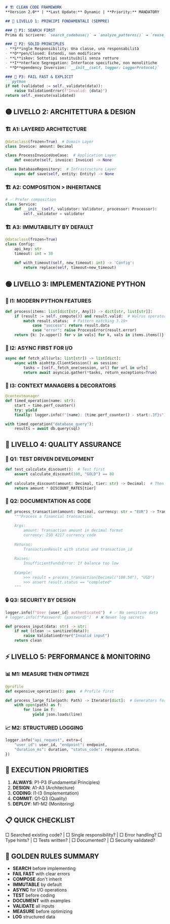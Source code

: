 ```markdown
# 🏗️ CLEAN CODE FRAMEWORK
**Version 2.0** | **Last Update:** Dynamic | **Priority:** MANDATORY

## 🔴 LIVELLO 1: PRINCIPI FONDAMENTALI (SEMPRE)

### 🎯 P1: SEARCH FIRST
Prima di scrivere: `search_codebase()` → `analyze_patterns()` → `reuse_or_extend()`

### 🎯 P2: SOLID PRINCIPLES
- **S**ingle Responsibility: Una classe, una responsabilità
- **O**pen/Closed: Estendi, non modificare
- **L**iskov: Sottotipi sostituibili senza rotture
- **I**nterface Segregation: Interfacce specifiche, non monolitiche
- **D**ependency Inversion: `__init__(self, logger: LoggerProtocol)`

### 🎯 P3: FAIL FAST & EXPLICIT
```python
if not (validated := self._validate(data)):
    raise ValidationError(f"Invalid: {data}")
return self._execute(validated)
```

## 🟡 LIVELLO 2: ARCHITETTURA & DESIGN

### 🏗️ A1: LAYERED ARCHITECTURE
```python
@dataclass(frozen=True)  # Domain Layer
class Invoice: amount: Decimal

class ProcessInvoiceUseCase:  # Application Layer
    def execute(self, invoice: Invoice) -> None

class DatabaseRepository:  # Infrastructure Layer
    async def save(self, entity: Entity) -> None
```

### 🏗️ A2: COMPOSITION > INHERITANCE
```python
# ✅ Prefer composition
class Service:
    def __init__(self, validator: Validator, processor: Processor):
        self._validator = validator
```

### 🏗️ A3: IMMUTABILITY BY DEFAULT
```python
@dataclass(frozen=True)
class Config:
    api_key: str
    timeout: int = 30
    
    def with_timeout(self, new_timeout: int) -> 'Config':
        return replace(self, timeout=new_timeout)
```

## 🟢 LIVELLO 3: IMPLEMENTAZIONE PYTHON

### 🐍 I1: MODERN PYTHON FEATURES
```python
def process(items: list[dict[str, Any]]) -> dict[str, list[str]]:
    if (result := self._compute()) and result.valid:  # Walrus operator
        match result.status:  # Pattern matching 3.10+
            case "success": return result.data
            case "error": raise ProcessError(result.error)
    return {k: [v.upper() for v in vals] for k, vals in items.items()}  # Comprehensions
```

### 🐍 I2: ASYNC FIRST FOR I/O
```python
async def fetch_all(urls: list[str]) -> list[dict]:
    async with aiohttp.ClientSession() as session:
        tasks = [self._fetch_one(session, url) for url in urls]
        return await asyncio.gather(*tasks, return_exceptions=True)
```

### 🐍 I3: CONTEXT MANAGERS & DECORATORS
```python
@contextmanager
def timed_operation(name: str):
    start = time.perf_counter()
    try: yield
    finally: logger.info(f"{name}: {time.perf_counter() - start:.3f}s")

with timed_operation("database_query"):
    results = await db.query(sql)
```

## 🔵 LIVELLO 4: QUALITY ASSURANCE

### 🧪 Q1: TEST DRIVEN DEVELOPMENT
```python
def test_calculate_discount():  # Test first
    assert calculate_discount(100, "GOLD") == 80
    
def calculate_discount(amount: Decimal, tier: str) -> Decimal:  # Then implement
    return amount * DISCOUNT_RATES[tier]
```

### 📝 Q2: DOCUMENTATION AS CODE
```python
def process_transaction(amount: Decimal, currency: str = "EUR") -> TransactionResult:
    """Process a financial transaction.
    
    Args:
        amount: Transaction amount in decimal format
        currency: ISO 4217 currency code
        
    Returns:
        TransactionResult with status and transaction_id
        
    Raises:
        InsufficientFundsError: If balance too low
        
    Example:
        >>> result = process_transaction(Decimal("100.50"), "USD")
        >>> assert result.status == "completed"
    """
```

### 🔒 Q3: SECURITY BY DESIGN
```python
logger.info(f"User {user_id} authenticated")  # ✅ No sensitive data
# logger.info(f"Password: {password}")  # ❌ Never log secrets

def process_input(data: str) -> str:
    if not (clean := sanitize(data)):
        raise ValidationError("Invalid input")
    return clean
```

## ⚡ LIVELLO 5: PERFORMANCE & MONITORING

### 📊 M1: MEASURE THEN OPTIMIZE
```python
@profile
def expensive_operation(): pass  # Profile first

def process_large_file(path: Path) -> Iterator[dict]:  # Generators for large data
    with open(path) as f:
        for line in f:
            yield json.loads(line)
```

### 📈 M2: STRUCTURED LOGGING
```python
logger.info("api_request", extra={
    "user_id": user_id, "endpoint": endpoint,
    "duration_ms": duration, "status_code": response.status
})
```

## 🚀 EXECUTION PRIORITIES

1. **ALWAYS**: P1-P3 (Fundamental Principles)
2. **DESIGN**: A1-A3 (Architecture) 
3. **CODING**: I1-I3 (Implementation)
4. **COMMIT**: Q1-Q3 (Quality)
5. **DEPLOY**: M1-M2 (Monitoring)

## 📋 QUICK CHECKLIST
□ Searched existing code? | □ Single responsibility? | □ Error handling?
□ Type hints? | □ Tests written? | □ Documented? | □ Security validated?

## 🎯 GOLDEN RULES SUMMARY
- **SEARCH** before implementing
- **FAIL FAST** with clear errors  
- **COMPOSE** don't inherit
- **IMMUTABLE** by default
- **ASYNC** for I/O operations
- **TEST** before coding
- **DOCUMENT** with examples
- **VALIDATE** all inputs
- **MEASURE** before optimizing
- **LOG** structured data
```